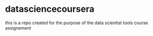 # datasciencecoursera
this is a repo created for the purpose of the data scientist tools course assignement
